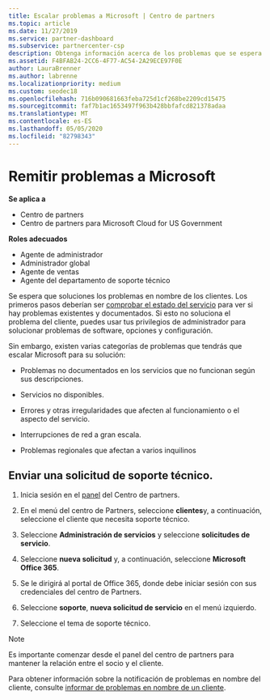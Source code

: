 ```yaml
---
title: Escalar problemas a Microsoft | Centro de partners
ms.topic: article
ms.date: 11/27/2019
ms.service: partner-dashboard
ms.subservice: partnercenter-csp
description: Obtenga información acerca de los problemas que se espera que los partners de Microsoft se solucionen por sí mismos para sus clientes y los problemas que pueden necesitar para remitirse a Microsoft.
ms.assetid: F4BFAB24-2CC6-4F77-AC54-2A29ECE97F0E
author: LauraBrenner
ms.author: labrenne
ms.localizationpriority: medium
ms.custom: seodec18
ms.openlocfilehash: 716b090681663feba725d1cf268be2209cd15475
ms.sourcegitcommit: faf7b1ac1653497f963b428bbfafcd821378adaa
ms.translationtype: MT
ms.contentlocale: es-ES
ms.lasthandoff: 05/05/2020
ms.locfileid: "82798343"
---
```

# <a name="escalate-problems-to-microsoft"></a>Remitir problemas a Microsoft

**Se aplica a**

- Centro de partners
- Centro de partners para Microsoft Cloud for US Government

**Roles adecuados**

- Agente de administrador
- Administrador global
- Agente de ventas
- Agente del departamento de soporte técnico

Se espera que soluciones los problemas en nombre de los clientes. Los primeros pasos deberían ser [comprobar el estado del servicio](check-service-health.md) para ver si hay problemas existentes y documentados. Si esto no soluciona el problema del cliente, puedes usar tus privilegios de administrador para solucionar problemas de software, opciones y configuración.

Sin embargo, existen varias categorías de problemas que tendrás que escalar Microsoft para su solución:

- Problemas no documentados en los servicios que no funcionan según sus descripciones.

- Servicios no disponibles.

- Errores y otras irregularidades que afecten al funcionamiento o el aspecto del servicio.

- Interrupciones de red a gran escala.

- Problemas regionales que afectan a varios inquilinos

## <a name="submit-a-support-request"></a>Enviar una solicitud de soporte técnico.

1. Inicia sesión en el [panel](https://partner.microsoft.com/dashboard) del Centro de partners.

2. En el menú del centro de Partners, seleccione **clientes**y, a continuación, seleccione el cliente que necesita soporte técnico.

3. Seleccione **Administración de servicios** y seleccione **solicitudes de servicio**.

4. Seleccione **nueva solicitud** y, a continuación, seleccione **Microsoft Office 365**.

5. Se le dirigirá al portal de Office 365, donde debe iniciar sesión con sus credenciales del centro de Partners.

6. Seleccione **soporte**, **nueva solicitud de servicio** en el menú izquierdo.

7. Seleccione el tema de soporte técnico.

>[!NOTE]
>Es importante comenzar desde el panel del centro de partners para mantener la relación entre el socio y el cliente. 


Para obtener información sobre la notificación de problemas en nombre del cliente, consulte [informar de problemas en nombre de un cliente](report-problems-on-behalf-of-a-customer.md).

 

 



